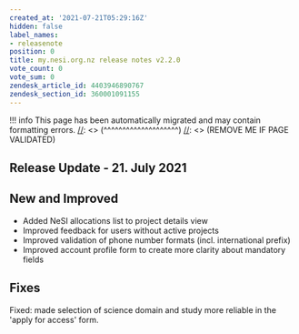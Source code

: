 ```yaml
---
created_at: '2021-07-21T05:29:16Z'
hidden: false
label_names:
- releasenote
position: 0
title: my.nesi.org.nz release notes v2.2.0
vote_count: 0
vote_sum: 0
zendesk_article_id: 4403946890767
zendesk_section_id: 360001091155
---
```



[//]: <> (REMOVE ME IF PAGE VALIDATED)
[//]: <> (vvvvvvvvvvvvvvvvvvvv)
!!! info
    This page has been automatically migrated and may contain formatting errors.
[//]: <> (^^^^^^^^^^^^^^^^^^^^)
[//]: <> (REMOVE ME IF PAGE VALIDATED)
<h2 id="ReleaseNotes-ReleaseUpdate-11.July2019">Release Update - 21. July 2021</h2>
<h2 id="ReleaseNotes-NewandImproved">New and Improved</h2>
<ul>
<li>Added NeSI allocations list to project details view</li>
<li>Improved feedback for users without active projects</li>
<li>Improved validation of phone number formats (incl. international prefix)</li>
<li>Improved account profile form to create more clarity about mandatory fields</li>
</ul>
<h2 id="ReleaseNotes-Fixes"><span>Fixes</span></h2>
<p><span>Fixed: </span>made selection of science domain and study more reliable in the 'apply for access' form.</p>